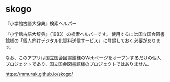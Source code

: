 # skogo
『小学館古語大辞典』検索ヘルパー

『小学館古語大辞典』（1983）の検索ヘルパーです。
使用するには国立国会図書館様の「個人向けデジタル化資料送信サービス」に登録しておく必要があります。

なお、このアプリは国立国会図書館様のWebページをオープンするだけの個人プロジェクトであり、国立国会図書館様のプロジェクトではありません。

https://mmurak.github.io/skogo/
